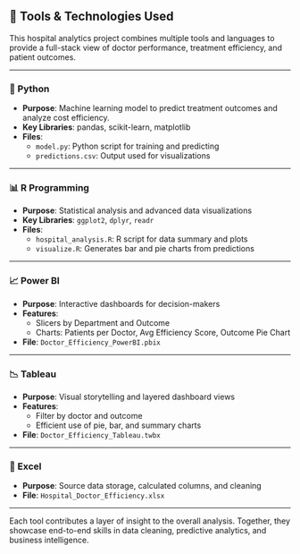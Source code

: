 ## 🧰 Tools & Technologies Used

This hospital analytics project combines multiple tools and languages to provide a full-stack view of doctor performance, treatment efficiency, and patient outcomes.

---

### 🐍 Python
- **Purpose**: Machine learning model to predict treatment outcomes and analyze cost efficiency.
- **Key Libraries**: pandas, scikit-learn, matplotlib
- **Files**:
  - `model.py`: Python script for training and predicting
  - `predictions.csv`: Output used for visualizations

---

### 📊 R Programming
- **Purpose**: Statistical analysis and advanced data visualizations
- **Key Libraries**: `ggplot2`, `dplyr`, `readr`
- **Files**:
  - `hospital_analysis.R`: R script for data summary and plots
  - `visualize.R`: Generates bar and pie charts from predictions

---

### 📈 Power BI
- **Purpose**: Interactive dashboards for decision-makers
- **Features**:
  - Slicers by Department and Outcome
  - Charts: Patients per Doctor, Avg Efficiency Score, Outcome Pie Chart
- **File**: `Doctor_Efficiency_PowerBI.pbix`

---

### 📉 Tableau
- **Purpose**: Visual storytelling and layered dashboard views
- **Features**:
  - Filter by doctor and outcome
  - Efficient use of pie, bar, and summary charts
- **File**: `Doctor_Efficiency_Tableau.twbx`

---

### 📘 Excel
- **Purpose**: Source data storage, calculated columns, and cleaning
- **File**: `Hospital_Doctor_Efficiency.xlsx`

---

Each tool contributes a layer of insight to the overall analysis. Together, they showcase end-to-end skills in data cleaning, predictive analytics, and business intelligence.

